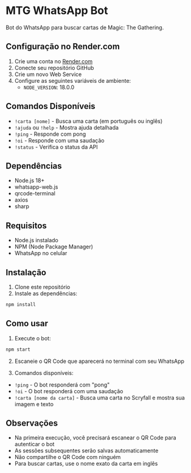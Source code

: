 # MTG WhatsApp Bot

Bot do WhatsApp para buscar cartas de Magic: The Gathering.

## Configuração no Render.com

1. Crie uma conta no [Render.com](https://render.com)
2. Conecte seu repositório GitHub
3. Crie um novo Web Service
4. Configure as seguintes variáveis de ambiente:
   - `NODE_VERSION`: 18.0.0

## Comandos Disponíveis

- `!carta [nome]` - Busca uma carta (em português ou inglês)
- `!ajuda` ou `!help` - Mostra ajuda detalhada
- `!ping` - Responde com pong
- `!oi` - Responde com uma saudação
- `!status` - Verifica o status da API

## Dependências

- Node.js 18+
- whatsapp-web.js
- qrcode-terminal
- axios
- sharp

## Requisitos

- Node.js instalado
- NPM (Node Package Manager)
- WhatsApp no celular

## Instalação

1. Clone este repositório
2. Instale as dependências:
```bash
npm install
```

## Como usar

1. Execute o bot:
```bash
npm start
```

2. Escaneie o QR Code que aparecerá no terminal com seu WhatsApp

3. Comandos disponíveis:
- `!ping` - O bot responderá com "pong"
- `!oi` - O bot responderá com uma saudação
- `!carta [nome da carta]` - Busca uma carta no Scryfall e mostra sua imagem e texto

## Observações

- Na primeira execução, você precisará escanear o QR Code para autenticar o bot
- As sessões subsequentes serão salvas automaticamente
- Não compartilhe o QR Code com ninguém
- Para buscar cartas, use o nome exato da carta em inglês 